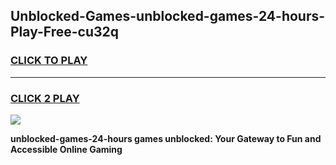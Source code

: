 
## Unblocked-Games-unblocked-games-24-hours-Play-Free-cu32q
<h3>
<a href="https://premium76.site?title=unblocked-games-24-hours&ref=09A">CLICK TO PLAY</a></h3>
<hr>

<h3>
<a href="https://premium76.site?title=unblocked-games-24-hours&ref=09A">CLICK 2 PLAY</a>
  
</h3>

<a href="https://premium76.site?title=unblocked-games-24-hours&ref=09A"><img src="https://clearcache.store/games.png"></a>


**unblocked-games-24-hours games unblocked: Your Gateway to Fun and Accessible Online Gaming**

